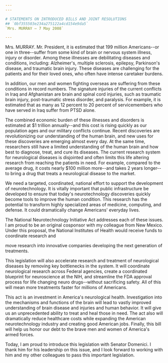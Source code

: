 ```yaml
---
---

# STATEMENTS ON INTRODUCED BILLS AND JOINT RESOLUTIONS
## `0bf355503e234a275122a4cd154e9da5`
`Mrs. MURRAY — 7 May 2008`

---
```



Mrs. MURRAY. Mr. President, it is estimated that 199 million 
Americans--or one in three--suffer from some kind of brain or nervous 
system illness, injury or disorder. Among these illnesses are 
debilitating diseases and conditions, including: Alzheimer's, multiple 
sclerosis, epilepsy, Parkinson's disease, and traumatic brain injury. 
These diseases are challenging for the patients and for their loved 
ones, who often have intense caretaker burdens.

In addition, our men and women fighting overseas are suffering from 
these conditions in record numbers. The signature injuries of the 
current conflicts in Iraq and Afghanistan are brain and spinal cord 
injuries, such as traumatic brain injury, post-traumatic stress 
disorder, and paralysis. For example, it is estimated that as many as 
12 percent to 20 percent of servicemembers who have served in Iraq 
suffer from PTSD alone.

The combined economic burden of these illnesses and disorders is 
estimated at $1 trillion annually--and this cost is rising quickly as 
our population ages and our military conflicts continue. Recent 
discoveries are revolutionizing our understanding of the human brain, 
and new uses for these discoveries are emerging almost every day. At 
the same time, researchers still have a limited understanding of the 
human brain and how best to diagnose, treat, and cure its diseases. The 
current research system for neurological diseases is disjointed and 
often limits this life altering research from reaching the patients in 
need. For example, compared to the average drug, it costs nearly $100 
million more--and takes 2 years longer--to bring a drug that treats a 
neurological disease to the market.

We need a targeted, coordinated, national effort to support the 
development of neurotechnology. It is vitally important that public 
infrastructure be developed to ensure that today's neurotechnology 
discoveries quickly become tools to improve the human condition. This 
research has the potential to transform highly specialized areas of 
medicine, computing, and defense. It could dramatically change 
Americans' everyday lives.

The National Neurotechnology Initiative Act addresses each of these 
issues. I am proud to be an original cosponsor with my colleague from 
New Mexico. Under this proposal, the National Institutes of Health 
would receive funds to coordinate research and


move research into innovative companies developing the next generation 
of treatments.

This legislation will also accelerate research and treatment of 
neurological diseases by removing key bottlenecks in the system. It 
will coordinate neurological research across Federal agencies, create a 
coordinated blueprint for neuroscience at the NIH, and streamline the 
FDA approval process for life changing neuro drugs--without sacrificing 
safety. All of this will mean more treatments faster for millions of 
Americans.

This act is an investment in America's neurological health. 
Investigation into the mechanisms and functions of the brain will lead 
to vastly improved understanding of brain disease and injuries and 
human behavior. It will give us an unprecedented ability to treat and 
heal those in need. The act also will dramatically reduce healthcare 
costs while expanding the American neurotechnology industry and 
creating good American jobs. Finally, this bill will help us honor our 
debt to the brave men and women of America's armed forces.

Today, I am proud to introduce this legislation with Senator 
Domenici. I thank him for his leadership on this issue, and I look 
forward to working with him and my other colleagues to pass this 
important legislation.